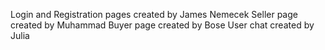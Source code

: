 Login and Registration pages created by James Nemecek
Seller page created by Muhammad
Buyer page created by Bose
User chat created by Julia
